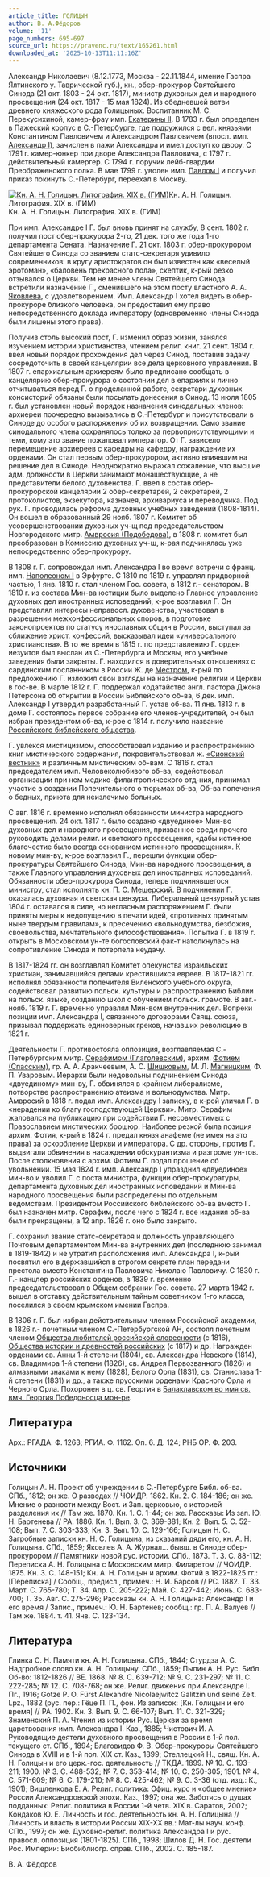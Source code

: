 ```yaml
---
article_title: ГОЛИЦЫН
author: В. А.Фёдоров
volume: '11'
page_numbers: 695-697
source_url: https://pravenc.ru/text/165261.html
downloaded_at: '2025-10-13T11:11:16Z'
---
```


Александр Николаевич (8.12.1773, Москва - 22.11.1844, имение Гаспра Ялтинского у. Таврической губ.), кн., обер-прокурор Святейшего Синода (21 окт. 1803 - 24 окт. 1817), министр духовных дел и народного просвещения (24 окт. 1817 - 15 мая 1824). Из обедневшей ветви древнего княжеского рода Голицыных. Воспитанник М. С. Перекусихиной, камер-фрау имп. [Екатерины II](<https://pravenc.ru/text/Екатерины II.html>). В 1783 г. был определен в Пажеский корпус в С.-Петербурге, где подружился с вел. князьями Константином Павловичем и Александром Павловичем (впосл. имп. [Александр I](<https://pravenc.ru/text/Александр I.html>)), зачислен в пажи Александра и имел доступ ко двору. С 1791 г. камер-юнкер при дворе Александра Павловича, с 1797 г. действительный камергер. С 1794 г. поручик лейб-гвардии Преображенского полка. В мае 1799 г. уволен имп. [Павлом I](<https://pravenc.ru/text/Павлом I.html>) и получил приказ покинуть С.-Петербург, переехал в Москву.

[![Кн. А. Н. Голицын. Литография. XIX в. (ГИМ)](https://pravenc.ru/data/203/468/1234/i200.jpg "Кликните для увеличения картинки")](https://pravenc.ru/data/203/468/1234/i400.jpg)Кн. А. Н. Голицын. Литография. XIX в. (ГИМ)  
Кн. А. Н. Голицын. Литография. XIX в. (ГИМ)

При имп. Александре I Г. был вновь принят на службу, 8 сент. 1802 г. получил пост обер-прокурора 2-го, 21 дек. того же года 1-го департамента Сената. Назначение Г. 21 окт. 1803 г. обер-прокурором Святейшего Синода со званием статс-секретаря удивило современников: в кругу аристократов он был известен как «веселый эротоман», «баловень прекрасного пола», скептик, к-рый резко отзывался о Церкви. Тем не менее члены Святейшего Синода встретили назначение Г., сменившего на этом посту властного А. А. [Яковлева](https://pravenc.ru/text/Яковлева.html), с удовлетворением. Имп. Александр I хотел видеть в обер-прокуроре близкого человека, он предоставил ему право непосредственного доклада императору (одновременно члены Синода были лишены этого права).

Получив столь высокий пост, Г. изменил образ жизни, занялся изучением истории христианства, чтением религ. книг. 21 сент. 1804 г. ввел новый порядок прохождения дел через Синод, поставив задачу сосредоточить в своей канцелярии все дела церковного управления. В 1807 г. епархиальным архиереям было предписано сообщать в канцелярию обер-прокурора о состоянии дел в епархиях и лично отчитываться перед Г. о проделанной работе, секретари духовных консисторий обязаны были посылать донесения в Синод. 13 июля 1805 г. был установлен новый порядок назначения синодальных членов: архиереи поочередно вызывались в С.-Петербург и присутствовали в Синоде до особого распоряжения об их возвращении. Само звание синодального члена сохранялось только за первоприсутствующими и теми, кому это звание пожаловал император. От Г. зависело перемещение архиереев с кафедры на кафедру, награждение их орденами. Он стал первым обер-прокурором, активно влиявшим на решение дел в Синоде. Неоднократно выражал сожаление, что высшие адм. должности в Церкви занимают монашествующие, а не представители белого духовенства. Г. ввел в состав обер-прокурорской канцелярии 2 обер-секретарей, 2 секретарей, 2 протоколистов, экзекутора, казначея, архивариуса и переводчика. Под рук. Г. проводилась реформа духовных учебных заведений (1808-1814). Он вошел в образованный 29 нояб. 1807 г. Комитет об усовершенствовании духовных уч-щ под председательством Новгородского митр. [Амвросия (Подобедова)](https://pravenc.ru/text/АМВРОСИЙ.html), в 1808 г. комитет был преобразован в Комиссию духовных уч-щ, к-рая подчинялась уже непосредственно обер-прокурору.

В 1808 г. Г. сопровождал имп. Александра I во время встречи с франц. имп. [Наполеоном I](<https://pravenc.ru/text/Наполеоном I.html>) в Эрфурте. С 1810 по 1819 г. управлял придворной частью, 1 янв. 1810 г. стал членом Гос. совета, в 1812 г.- сенатором. В 1810 г. из состава Мин-ва юстиции было выделено Главное управление духовных дел иностранных исповеданий, к-рое возглавил Г. Он представлял интересы неправосл. духовенства, участвовал в разрешении межконфессиональных споров, в подготовке законопроектов по статусу инославных общин в России, выступал за сближение христ. конфессий, высказывал идеи «универсального христианства». В то же время в 1815 г. по представлению Г. орден иезуитов был выслан из С.-Петербурга и Москвы, его учебные заведения были закрыты. Г. находился в доверительных отношениях с сардинским посланником в России Ж. де [Местром](https://pravenc.ru/text/Местром.html), к-рый по предложению Г. изложил свои взгляды на назначение религии и Церкви в гос-ве. В марте 1812 г. Г. поддержал ходатайство англ. пастора Джона Петерсона об открытии в России Библейского об-ва, 6 дек. имп. Александр I утвердил разработанный Г. устав об-ва. 11 янв. 1813 г. в доме Г. состоялось первое собрание его членов-учредителей, он был избран президентом об-ва, к-рое с 1814 г. получило название [Российского библейского общества](<https://pravenc.ru/text/Российского библейского общества.html>).

Г. увлекся мистицизмом, способствовал изданию и распространению книг мистического содержания, покровительствовал ж. [«Сионский вестник»](<https://pravenc.ru/text/ Сионский вестник .html>) и различным мистическим об-вам. С 1816 г. стал председателем имп. Человеколюбивого об-ва, содействовал организации при нем медико-филантропического отд-ния, принимал участие в создании Попечительного о тюрьмах об-ва, Об-ва попечения о бедных, приюта для неизлечимо больных.

С авг. 1816 г. временно исполнял обязанности министра народного просвещения. 24 окт. 1817 г. было создано «двуединое» Мин-во духовных дел и народного просвещения, призванное среди прочего руководить делами религ. и светского просвещения, «дабы истинное благочестие было всегда основанием истинного просвещения». К новому мин-ву, к-рое возглавил Г., перешли функции обер-прокуратуры Святейшего Синода, Мин-ва народного просвещения, а также Главного управления духовных дел иностранных исповеданий. Обязанности обер-прокурора Синода, теперь подчинявшегося министру, стал исполнять кн. П. С. [Мещерский](https://pravenc.ru/text/Мещерский.html). В подчинении Г. оказалась духовная и светская цензура. Либеральный цензурный устав 1804 г. оставался в силе, но негласным распоряжением Г. были приняты меры к недопущению в печати идей, «противных принятым ныне твердым правилам», к пресечению «вольнодумства, безбожия, своевольства, мечтательного философствования». Попытка Г. в 1819 г. открыть в Московском ун-те богословский фак-т натолкнулась на сопротивление Синода и потерпела неудачу.

В 1817-1824 гг. он возглавлял Комитет опекунства израильских христиан, занимавшийся делами крестившихся евреев. В 1817-1821 гг. исполнял обязанности попечителя Виленского учебного округа, содействовал развитию польск. культуры и распространению Библии на польск. языке, созданию школ с обучением польск. грамоте. В авг.-нояб. 1819 г. Г. временно управлял Мин-вом внутренних дел. Вопреки позиции имп. Александра I, связанного договорами Свящ. союза, призывал поддержать единоверных греков, начавших революцию в 1821 г.

Деятельности Г. противостояла оппозиция, возглавляемая С.-Петербургским митр. [Серафимом (Глаголевским)](<https://pravenc.ru/text/Серафимом (Глаголевским).html>), архим. [Фотием (Спасским)](<https://pravenc.ru/text/Фотием (Спасским).html>), гр. А. А. Аракчеевым, А. С. [Шишковым](https://pravenc.ru/text/Шишковым.html), М. Л. [Магницким](https://pravenc.ru/text/Магницким.html), Ф. П. Уваровым. Иерархи были недовольны подчинением Синода «двуединому» мин-ву, Г. обвинялся в крайнем либерализме, потворстве распространению атеизма и вольнодумства. Митр. Амвросий в 1818 г. подал имп. Александру I записку, в к-рой уличал Г. в «нерадении ко благу господствующей Церкви». Митр. Серафим жаловался на публикацию при содействии Г. несовместимых с Православием мистических брошюр. Наиболее резкой была позиция архим. Фотия, к-рый в 1824 г. предал князя анафеме (не имея на это права) за оскорбление Церкви и императора. С др. стороны, против Г. выдвигали обвинения в насаждении обскурантизма и разгроме ун-тов. После столкновения с архим. Фотием Г. подал прошение об увольнении. 15 мая 1824 г. имп. Александр I упразднил «двуединое» мин-во и уволил Г. с поста министра, функции обер-прокуратуры, департамента духовных дел иностранных исповеданий и Мин-ва народного просвещения были распределены по отдельным ведомствам. Президентом Российского библейского об-ва вместо Г. был назначен митр. Серафим, после чего с 1824 г. все издания об-ва были прекращены, а 12 апр. 1826 г. оно было закрыто.

Г. сохранил звание статс-секретаря и должность управляющего Почтовым департаментом Мин-ва внутренних дел (последнюю занимал в 1819-1842) и не утратил расположения имп. Александра I, к-рый посвятил его в державшийся в строгом секрете план передачи престола вместо Константина Павловича Николаю Павловичу. С 1830 г. Г.- канцлер российских орденов, в 1839 г. временно председательствовал в Общем собрании Гос. совета. 27 марта 1842 г. вышел в отставку действительным тайным советником 1-го класса, поселился в своем крымском имении Гаспра.

В 1806 г. Г. был избран действительным членом Российской академии, в 1826 г.- почетным членом С.-Петербургской АН, состоял почетным членом [Общества любителей российской словесности](<https://pravenc.ru/text/Общества любителей российской словесности.html>) (с 1816), [Общества истории и древностей российских](<https://pravenc.ru/text/Общества истории и древностей российских.html>) (с 1817) и др. Награжден орденами св. Анны 1-й степени (1804), св. Александра Невского (1814), св. Владимира 1-й степени (1826), св. Андрея Первозванного (1826) и алмазными знаками к нему (1828), Белого Орла (1831), св. Станислава 1-й степени (1831) и др., а также прусскими орденами Красного Орла и Черного Орла. Похоронен в ц. св. Георгия в [Балаклавском во имя св. вмч. Георгия Победоносца мон-ре](<https://pravenc.ru/text/Балаклавском во имя св  вмч  Георгия Победоносца мон-ре.html>).

## Литература

Арх.: РГАДА. Ф. 1263; РГИА. Ф. 1162. Оп. 6. Д. 124; РНБ ОР. Ф. 203.

## Источники

Голицын А. Н. Проект об учреждении в С.-Петербурге Библ. об-ва. СПб., 1812; он же. О разводах // ЧОИДР. 1862. Кн. 2. С. 184-186; он же. Мнение о разности между Вост. и Зап. церковью, с историей разделения их // Там же. 1870. Кн. 1. С. 1-44; он же. Рассказы: Из зап. Ю. Н. Бартенева // РА. 1886. Кн. 1. Вып. 3. С. 369-381; Кн. 2. Вып. 5. С. 52-108; Вып. 7. С. 303-333; Кн. 3. Вып. 10. С. 129-166; Голицын Н. С. Загробные записки кн. Н. С. Голицына, из сказаний дяди его, кн. А. Н. Голицына. СПб., 1859; Яковлев А. А. Журнал... бывш. в Синоде обер-прокурором // Памятники новой рус. истории. СПб., 1873. Т. 3. С. 88-112; Переписка А. Н. Голицына с Московским митр. Филаретом // ЧОИДР. 1875. Кн. 3. С. 148-151; Кн. А. Н. Голицын и архим. Фотий в 1822-1825 гг.: [Переписка] / Сообщ., предисл., примеч.: Н. И. Барсов // PC. 1882. Т. 33. Март. С. 765-780; Т. 34. Апр. С. 205-222; Май. С. 427-442; Июнь. С. 683-700; Т. 35. Авг. С. 275-296; Рассказы кн. А. Н. Голицына: Александр I и его время / Запис., примеч.: Ю. Н. Бартенев; сообщ.: гр. П. А. Валуев // Там же. 1884. т. 41. Янв. С. 123-134.

## Литература

Глинка С. Н. Памяти кн. А. Н. Голицына. СПб., 1844; Стурдза А. С. Надгробное слово кн. А. Н. Голицыну. СПб., 1859; Пыпин А. Н. Рус. Библ. Об-во: 1812-1826 // ВЕ. 1868. № 8. С. 639-712; № 9. С. 231-297; № 11. С. 222-285; № 12. С. 708-768; он же. Религ. движения при Александре I. Пг., 1916; Gotze P. O. Fürst Alexandre Nicolaejwitcz Galitzin und seine Zeit. Lpz., 1882 (рус. пер.: Гёце П. П., фон. Из записок: [Кн. Голицын и его время] // РА. 1902. Кн. 3. Вып. 9. С. 66-107; Вып. 11. С. 321-329; Знаменский П. А. Чтения из истории Рус. Церкви за время царствования имп. Александра I. Каз., 1885; Чистович И. А. Руководящие деятели духовного просвещения в России в 1-й пол. текущего ст. СПб., 1894; Благовидов Ф. В. Обер-прокуроры Святейшего Синода в XVIII и в 1-й пол. XIX ст. Каз., 1899; Стеллецкий Н., свящ. Кн. А. Н. Голицын и его церк.-гос. деятельность // ТКДА. 1899. № 10. С. 193-211; 1900. № 3. С. 488-532; № 7. С. 353-414; № 10. С. 250-305; 1901. № 4. С. 571-609; № 6. С. 179-210; № 8. С. 425-462; № 9. С. 3-36 (отд. изд.: К., 1901); Вишленкова Е. А. Религ. политика: Офиц. курс и «общее мнение» России Александровской эпохи. Каз., 1997; она же. Заботясь о душах подданных: Религ. политика в России 1-й четв. XIX в. Саратов, 2002; Кондаков Ю. Е. Личность и гос. деятельность кн. А. Н. Голицына // Личность и власть в истории России XIX-XX вв.: Мат-лы науч. конф. СПб., 1997; он же. Духовно-религ. политика Александра I и рус. правосл. оппозиция (1801-1825). СПб., 1998; Шилов Д. Н. Гос. деятели Рос. Империи: Биобиблиогр. справ. СПб., 2002. С. 185-187.

В. А.  Фёдоров
